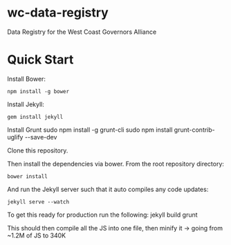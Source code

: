 wc-data-registry
================

Data Registry for the West Coast Governors Alliance

Quick Start
===========
Install Bower:

    npm install -g bower

Install Jekyll:

    gem install jekyll
    
Install Grunt
    sudo npm install -g grunt-cli
    sudo npm install grunt-contrib-uglify --save-dev

Clone this repository. 

Then install the dependencies via bower. From the root repository directory:

    bower install
    
And run the Jekyll server such that it auto compiles any code updates:

    jekyll serve --watch

To get this ready for production run the following:
    jekyll build
    grunt

This should then compile all the JS into one file, then minify it -> going from ~1.2M of JS to 340K